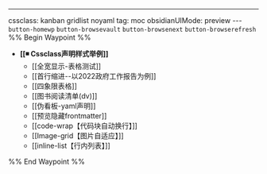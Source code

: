 ---
cssclass: kanban gridlist noyaml
tag: moc
obsidianUIMode: preview
--- `button-homewp`  `button-browsevault`  `button-browsenext` `button-browserefresh` 
%% Begin Waypoint %%
- **[[◾ Cssclass声明样式举例]]**
	- [[全宽显示-表格测试]]
	- [[首行缩进--以2022政府工作报告为例]]
	- [[四象限表格]]
	- [[图书阅读清单(dv)]]
	- [[伪看板-yaml声明]]
	- [[预览隐藏frontmatter]]
	- [[code-wrap【代码块自动换行】]]
	- [[Image-grid【图片自适应】]]
	- [[inline-list【行内列表】]]

%% End Waypoint %%